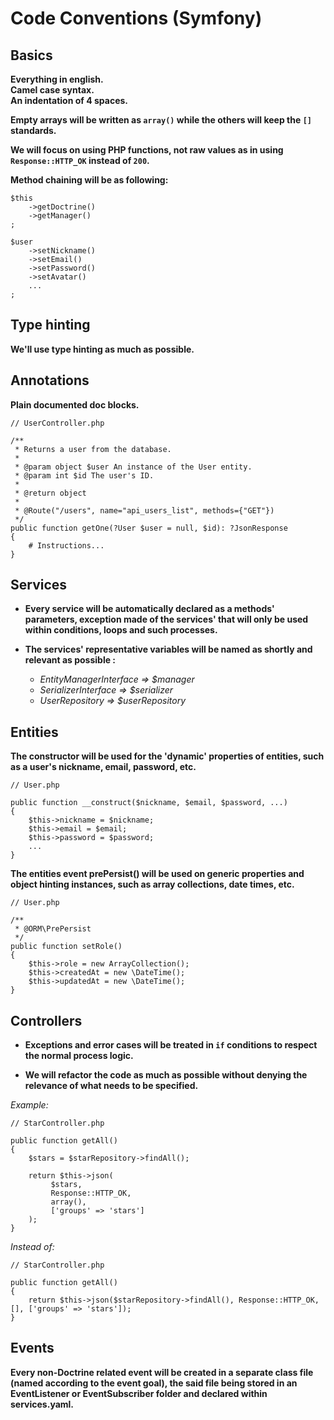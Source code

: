 # Code Conventions (Symfony)

## Basics

**Everything in english.**  
**Camel case syntax.**  
**An indentation of 4 spaces.**  

**Empty arrays will be written as `array()` while the others will keep the `[]` standards.**

**We will focus on using PHP functions, not raw values as in using `Response::HTTP_OK` instead of `200`.**

**Method chaining will be as following:**

```
$this
    ->getDoctrine()
    ->getManager()
;
```
```
$user
    ->setNickname()
    ->setEmail()
    ->setPassword()
    ->setAvatar()
    ...
;
```

## Type hinting

**We'll use type hinting as much as possible.**

## Annotations

**Plain documented doc blocks.**

```
// UserController.php

/**
 * Returns a user from the database.
 *
 * @param object $user An instance of the User entity.
 * @param int $id The user's ID.
 *
 * @return object
 *
 * @Route("/users", name="api_users_list", methods={"GET"})
 */
public function getOne(?User $user = null, $id): ?JsonResponse
{
    # Instructions...
}
```

## Services

- **Every service will be automatically declared as a methods' parameters, exception made of the services' that will only be used within conditions, loops and such processes.**

- **The services' representative variables will be named as shortly and relevant as possible :**
    - *EntityManagerInterface => $manager*
    - *SerializerInterface => $serializer*
    - *UserRepository => $userRepository*

## Entities

**The constructor will be used for the 'dynamic' properties of entities, such as a user's nickname, email, password, etc.**

```
// User.php

public function __construct($nickname, $email, $password, ...)
{
    $this->nickname = $nickname;
    $this->email = $email;
    $this->password = $password;
    ...
}
```

**The entities event prePersist() will be used on generic properties and object hinting instances, such as array collections, date times, etc.**

```
// User.php

/**
 * @ORM\PrePersist
 */
public function setRole()
{
    $this->role = new ArrayCollection();
    $this->createdAt = new \DateTime();
    $this->updatedAt = new \DateTime();
}
```

## Controllers

- **Exceptions and error cases will be treated in `if` conditions to respect the normal process logic.**

- **We will refactor the code as much as possible without denying the relevance of what needs to be specified.**

*Example:*

```
// StarController.php

public function getAll()
{
    $stars = $starRepository->findAll();

    return $this->json(
         $stars,
         Response::HTTP_OK,
         array(),
         ['groups' => 'stars']
    );
}
```
*Instead of:*

```
// StarController.php

public function getAll()
{
    return $this->json($starRepository->findAll(), Response::HTTP_OK, [], ['groups' => 'stars']);
}
```

## Events

**Every non-Doctrine related event will be created in a separate class file (named according to the event goal), the said file being stored in an EventListener or EventSubscriber folder and declared within services.yaml.**

